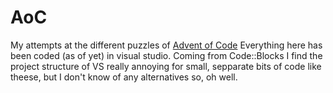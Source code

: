 # AoC
My attempts at the different puzzles of [Advent of Code](https://adventofcode.com/)
Everything here has been coded (as of yet) in visual studio. Coming from Code::Blocks I find the project structure of VS really annoying for small, sepparate bits of code like theese, but I don't know of any alternatives so, oh well.
